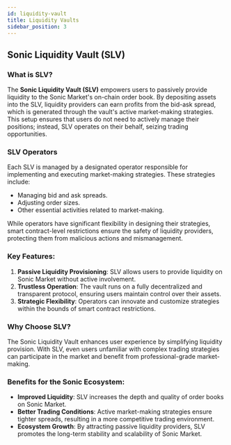 ```yaml
---
id: liquidity-vault
title: Liquidity Vaults
sidebar_position: 3
---
```


## Sonic Liquidity Vault (SLV)

### What is SLV?

The **Sonic Liquidity Vault (SLV)** empowers users to passively provide liquidity to the Sonic Market's on-chain order book. By depositing assets into the SLV, liquidity providers can earn profits from the bid-ask spread, which is generated through the vault's active market-making strategies. This setup ensures that users do not need to actively manage their positions; instead, SLV operates on their behalf, seizing trading opportunities.

### SLV Operators

Each SLV is managed by a designated operator responsible for implementing and executing market-making strategies. These strategies include:

- Managing bid and ask spreads.
- Adjusting order sizes.
- Other essential activities related to market-making.

While operators have significant flexibility in designing their strategies, smart contract-level restrictions ensure the safety of liquidity providers, protecting them from malicious actions and mismanagement.

### Key Features:

1. **Passive Liquidity Provisioning**: SLV allows users to provide liquidity on Sonic Market without active involvement.
2. **Trustless Operation**: The vault runs on a fully decentralized and transparent protocol, ensuring users maintain control over their assets.
3. **Strategic Flexibility**: Operators can innovate and customize strategies within the bounds of smart contract restrictions.

### Why Choose SLV?

The Sonic Liquidity Vault enhances user experience by simplifying liquidity provision. With SLV, even users unfamiliar with complex trading strategies can participate in the market and benefit from professional-grade market-making.

### Benefits for the Sonic Ecosystem:

- **Improved Liquidity**: SLV increases the depth and quality of order books on Sonic Market.
- **Better Trading Conditions**: Active market-making strategies ensure tighter spreads, resulting in a more competitive trading environment.
- **Ecosystem Growth**: By attracting passive liquidity providers, SLV promotes the long-term stability and scalability of Sonic Market.
